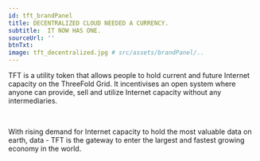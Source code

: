 ```yaml
---
id: tft_brandPanel
title: DECENTRALIZED CLOUD NEEDED A CURRENCY. 
subtitle:  IT NOW HAS ONE.
sourceUrl: ''
btnTxt: 
image: tft_decentralized.jpg # src/assets/brandPanel/..
---
```

TFT is a utility token that allows people to hold current and future Internet capacity on the ThreeFold Grid. It incentivises an open system where anyone can provide, sell and utilize Internet capacity without any intermediaries.

<br />

With rising demand for Internet capacity to hold the most valuable data on earth, data - TFT is the gateway to enter the largest and fastest growing economy in the world.
